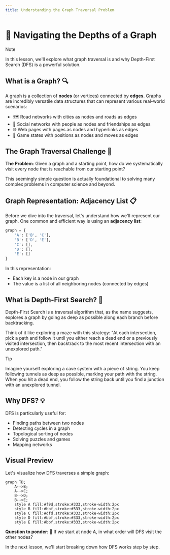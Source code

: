 ```yaml
---
title: Understanding the Graph Traversal Problem
---
```


# 🧭 Navigating the Depths of a Graph

> [!NOTE]
> In this lesson, we'll explore what graph traversal is and why Depth-First Search (DFS) is a powerful solution.

## What is a Graph? 🔍

A graph is a collection of **nodes** (or vertices) connected by **edges**. Graphs are incredibly versatile data structures that can represent various real-world scenarios:

- 🗺️ Road networks with cities as nodes and roads as edges
- 👥 Social networks with people as nodes and friendships as edges
- 🌐 Web pages with pages as nodes and hyperlinks as edges
- 🧩 Game states with positions as nodes and moves as edges

## The Graph Traversal Challenge 🎯

**The Problem**: Given a graph and a starting point, how do we systematically visit every node that is reachable from our starting point?

This seemingly simple question is actually foundational to solving many complex problems in computer science and beyond.

## Graph Representation: Adjacency List 📋

Before we dive into the traversal, let's understand how we'll represent our graph. One common and efficient way is using an **adjacency list**:

```python
graph = {
    'A': ['B', 'C'],
    'B': ['D', 'E'],
    'C': [],
    'D': [],
    'E': []
}
```

In this representation:
- Each key is a node in our graph
- The value is a list of all neighboring nodes (connected by edges)

## What is Depth-First Search? 🚀

Depth-First Search is a traversal algorithm that, as the name suggests, explores a graph by going as deep as possible along each branch before backtracking.

Think of it like exploring a maze with this strategy: "At each intersection, pick a path and follow it until you either reach a dead end or a previously visited intersection, then backtrack to the most recent intersection with an unexplored path."

> [!TIP]
> Imagine yourself exploring a cave system with a piece of string. You keep following tunnels as deep as possible, marking your path with the string. When you hit a dead end, you follow the string back until you find a junction with an unexplored tunnel.

## Why DFS? 💡

DFS is particularly useful for:
- Finding paths between two nodes
- Detecting cycles in a graph
- Topological sorting of nodes
- Solving puzzles and games
- Mapping networks

## Visual Preview

Let's visualize how DFS traverses a simple graph:

```mermaid
graph TD;
    A-->B;
    A-->C;
    B-->D;
    B-->E;
    style A fill:#f9d,stroke:#333,stroke-width:2px
    style B fill:#bbf,stroke:#333,stroke-width:2px
    style C fill:#dfd,stroke:#333,stroke-width:2px
    style D fill:#bbf,stroke:#333,stroke-width:2px
    style E fill:#bbf,stroke:#333,stroke-width:2px
```

**Question to ponder**: 🤔 If we start at node A, in what order will DFS visit the other nodes?

In the next lesson, we'll start breaking down how DFS works step by step. 